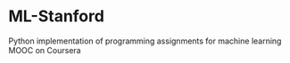 # ML-Stanford
Python implementation of programming assignments for machine learning MOOC on Coursera
